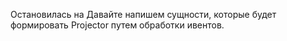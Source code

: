 Остановилась на
Давайте напишем сущности, которые будет формировать Projector путем обработки ивентов.